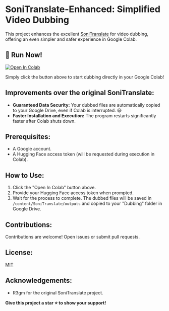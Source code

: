 # SoniTranslate-Enhanced: Simplified Video Dubbing

This project enhances the excellent [SoniTranslate](https://github.com/R3gm/SoniTranslate) for video dubbing, offering an even simpler and safer experience in Google Colab.

## 🚀 Run Now!

[![Open In Colab](https://colab.research.google.com/assets/colab-badge.svg)](https://colab.research.google.com/github/ssousa455/SoniTranslate-Enhanced/blob/main/SoniTranslate-Enhanced.ipynb)


Simply click the button above to start dubbing directly in your Google Colab!

## Improvements over the original SoniTranslate:

* **Guaranteed Data Security:** Your dubbed files are automatically copied to your Google Drive, even if Colab is interrupted. :smiley:
* **Faster Installation and Execution:** The program restarts significantly faster after Colab shuts down.


## Prerequisites:

* A Google account.
* A Hugging Face access token (will be requested during execution in Colab).


## How to Use:

1. Click the "Open In Colab" button above.
2. Provide your Hugging Face access token when prompted.
3. Wait for the process to complete.  The dubbed files will be saved in `/content/SoniTranslate/outputs` and copied to your "Dubbing" folder in Google Drive.


## Contributions:

Contributions are welcome! Open issues or submit pull requests.

## License:

[MIT](https://opensource.org/licenses/MIT)

## Acknowledgements:

* R3gm for the original SoniTranslate project.

**Give this project a star ⭐ to show your support!**
